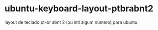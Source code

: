 # ubuntu-keyboard-layout-ptbrabnt2
layout de teclado pt-br abnt 2 (ou intl algum número) para ubuntu
